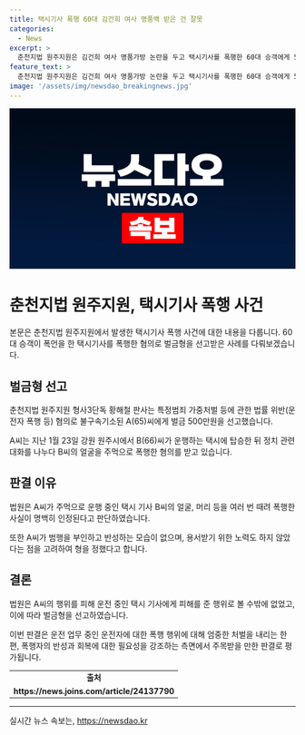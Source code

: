 ```yaml
---
title: 택시기사 폭행 60대 김건희 여사 명품백 받은 건 잘못
categories:
  - News
excerpt: >
  춘천지법 원주지원은 김건희 여사 명품가방 논란을 두고 택시기사를 폭행한 60대 승객에게 500만원 벌금을 선고했다. A씨는 운전 중인 택시 기사를 명품가방 관련 발언으로 폭행한 혐의로 기소됐으며, 법원은 명백한 폭행을 인정하고 용서받기 위한 노력도 없는 A씨의 주장을 고려해 벌금형을 선고했다. A씨는 피해를 입은 택시 운전자에 대한 반성과 용서를 보이지 않았다.
feature_text: >
  춘천지법 원주지원은 김건희 여사 명품가방 논란을 두고 택시기사를 폭행한 60대 승객에게 500만원 벌금을 선고했다. A씨는 운전 중인 택시 기사를 명품가방 관련 발언으로 폭행한 혐의로 기소됐으며, 법원은 명백한 폭행을 인정하고 용서받기 위한 노력도 없는 A씨의 주장을 고려해 벌금형을 선고했다. A씨는 피해를 입은 택시 운전자에 대한 반성과 용서를 보이지 않았다.
image: '/assets/img/newsdao_breakingnews.jpg'
---
```


<p><img src="/assets/img/newsdao_breakingnews.jpg" alt="implanttips 속보" /></p>

<h1>춘천지법 원주지원, 택시기사 폭행 사건</h1>

<p>본문은 춘천지법 원주지원에서 발생한 택시기사 폭행 사건에 대한 내용을 다룹니다. 60대 승객이 폭언을 한 택시기사를 폭행한 혐의로 벌금형을 선고받은 사례를 다뤄보겠습니다.</p>

<h2>벌금형 선고</h2>

<p data-ke-size="size16">춘천지법 원주지원 형사3단독 황해철 판사는 특정범죄 가중처벌 등에 관한 법률 위반(운전자 폭행 등) 혐의로 불구속기소된 A(65)씨에게 벌금 500만원을 선고했습니다.</p>

<p data-ke-size="size16">A씨는 지난 1월 23일 강원 원주시에서 B(66)씨가 운행하는 택시에 탑승한 뒤 정치 관련 대화를 나누다 B씨의 얼굴을 주먹으로 폭행한 혐의를 받고 있습니다.</p>

<h2>판결 이유</h2>

<p data-ke-size="size16">법원은 A씨가 주먹으로 운행 중인 택시 기사 B씨의 얼굴, 머리 등을 여러 번 때려 폭행한 사실이 명백히 인정된다고 판단하였습니다.</p>

<p data-ke-size="size16">또한 A씨가 범행을 부인하고 반성하는 모습이 없으며, 용서받기 위한 노력도 하지 않았다는 점을 고려하여 형을 정했다고 합니다.</p>

<h2>결론</h2>

<p data-ke-size="size16">법원은 A씨의 행위를 피해 운전 중인 택시 기사에게 피해를 준 행위로 볼 수밖에 없었고, 이에 따라 벌금형을 선고하였습니다.</p>

<p data-ke-size="size16">이번 판결은 운전 업무 중인 운전자에 대한 폭행 행위에 대해 엄중한 처벌을 내리는 한편, 폭행자의 반성과 회복에 대한 필요성을 강조하는 측면에서 주목받을 만한 판결로 평가됩니다.</p>

<table>
  <tr>
    <td style="text-align: center; height: 17px;"><b>출처</b></td>
  </tr>
  <tr>
    <td style="text-align: center; height: 17px;"><b>https://news.joins.com/article/24137790</b></td>
  </tr>
</table>

<hr>
실시간 뉴스 속보는, <a href="https://newsdao.kr" rel="dofollow">https://newsdao.kr</a>


